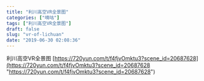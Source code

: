 ```yaml
---
title: "利川高空VR全景图"
categories: ["嘀咕"]
tags: ["利川高空VR全景图"]
draft: false
slug: "vr-of-lichuan"
date: "2019-06-30 02:08:36"
---
```


利川高空VR全景图
[https://720yun.com/t/f4fjvOmktu3?scene_id=20687628](https://720yun.com/t/f4fjvOmktu3?scene_id=20687628 "https://720yun.com/t/f4fjvOmktu3?scene_id=20687628")
